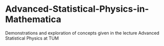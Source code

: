 # Advanced-Statistical-Physics-in-Mathematica
Demonstrations and exploration of concepts given in the lecture Advanced Statistical Physics at TUM
